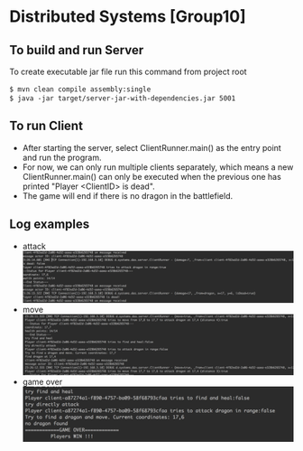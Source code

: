 # Distributed Systems [Group10]

## To build and run Server
To create executable jar file run this command from project root
```
$ mvn clean compile assembly:single
$ java -jar target/server-jar-with-dependencies.jar 5001
```

## To run Client
- After starting the server, select ClientRunner.main() as the entry
point and run the program.
- For now, we can only run multiple clients separately, which means
a new ClientRunner.main() can only be executed when the previous one
has printed "Player \<ClientID\> is dead".
- The game will end if there is no dragon in the battlefield.

## Log examples
- attack
![attack](attack.png)
- move
![move_toward_dragon](move_toward_dragon.png)
- game over
![game_over](gameover.png)



